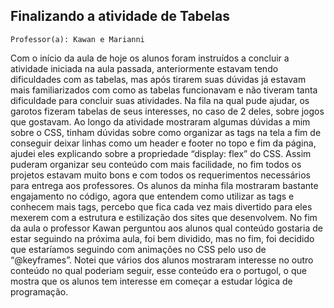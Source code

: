 ## Finalizando a atividade de Tabelas

`Professor(a): Kawan e Marianni`

Com o início da aula de hoje os alunos foram instruídos a concluir a atividade iniciada na aula passada, anteriormente estavam tendo dificuldades com as tabelas, mas após tirarem suas dúvidas já estavam mais familiarizados com como as tabelas funcionavam e não tiveram tanta dificuldade para concluir suas atividades.
Na fila na qual pude ajudar, os garotos fizeram tabelas de seus interesses, no caso de 2 deles, sobre jogos que gostavam. Ao longo da atividade mostraram algumas dúvidas a mim sobre o CSS, tinham dúvidas sobre como organizar as tags na tela a fim de conseguir deixar linhas como um header e footer no topo e fim da página, ajudei eles explicando sobre a propriedade “display: flex” do CSS.
Assim puderam organizar seu conteúdo com mais facilidade, no fim todos os projetos estavam muito bons e com todos os requerimentos necessários para entrega aos professores.
Os alunos da minha fila mostraram bastante engajamento no código, agora que entendem como utilizar as tags e conhecem mais tags, percebo que fica cada vez mais divertido para eles mexerem com a estrutura e estilização dos sites que desenvolvem.
No fim da aula o professor Kawan perguntou aos alunos qual conteúdo gostaria de estar seguindo na próxima aula, foi bem dividido, mas no fim, foi decidido que estaríamos seguindo com animações no CSS pelo uso de “@keyframes”.
Notei que vários dos alunos mostraram interesse no outro conteúdo no qual poderiam seguir, esse conteúdo era o portugol, o que mostra que os alunos tem interesse em começar a estudar lógica de programação.
